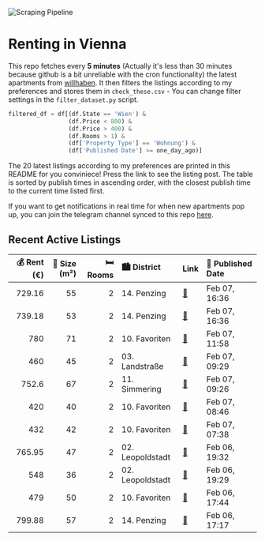 ![Scraping Pipeline](https://github.com/AthomsG/renting-in-vienna/actions/workflows/run_pipeline.yml/badge.svg)


# Renting in Vienna

This repo fetches every **5 minutes** (Actually it's less than 30 minutes because github is a bit unreliable with the cron functionality) the latest apartments from [willhaben](https://www.willhaben.at/).
It then filters the listings according to my preferences and stores them in `check_these.csv` - You can change filter settings in the `filter_dataset.py` script.

```python
filtered_df = df[(df.State == 'Wien') & 
                 (df.Price < 800) &
                 (df.Price > 400) &
                 (df.Rooms > 1) &
                 (df['Property Type'] == 'Wohnung') &
                 (df['Published Date'] >= one_day_ago)]
```

The 20 latest listings according to my preferences are printed in this README for you conviniece! Press the link to see the listing post.
The table is sorted by publish times in ascending order, with the closest publish time to the current time listed first.

If you want to get notifications in real time for when new apartments pop up, you can join the telegram channel synced to this repo [here](https://t.me/+1HPAYOf5BSsyNTlk).

## Recent Active Listings

|   💰 Rent (€) |   📏 Size (m²) |   🛏️ Rooms | 🏙️ District      | Link                                                                                                                                                                                                                                                 | 📅 Published Date   |
|-------------:|--------------:|-----------:|:-----------------|:-----------------------------------------------------------------------------------------------------------------------------------------------------------------------------------------------------------------------------------------------------|:-------------------|
|       729.16 |            55 |          2 | 14. Penzing      | [🔗](https://www.willhaben.at/iad/immobilien/d/mietwohnungen/wien/wien-1140-penzing/n%C3%A4he-allianz-stadion:-praktische-2-zimmer-altbau-wohnung-ca.-55qm-unbefristet-1758716052/)                                                                   | Feb 07, 16:36      |
|       739.18 |            53 |          2 | 14. Penzing      | [🔗](https://www.willhaben.at/iad/immobilien/d/mietwohnungen/wien/wien-1140-penzing/n%C3%A4he-hanuschkrankenhaus:-gem%C3%BCtliche-2-zimmer--altbauwohnung-befristet-854143881/)                                                                       | Feb 07, 16:36      |
|       780    |            71 |          2 | 10. Favoriten    | [🔗](https://www.willhaben.at/iad/immobilien/d/mietwohnungen/wien/wien-1100-favoriten/hofseitige-2-zimmerwohnung-mit-allen-nebenr%C3%A4umen%2A%2A%2Aunbefristet%2A%2A%2A-1781169223/)                                                                 | Feb 07, 11:58      |
|       460    |            45 |          2 | 03. Landstraße   | [🔗](https://www.willhaben.at/iad/immobilien/d/mietwohnungen/wien/wien-1030-landstra%C3%9Fe/wohnung-weitergabe-%28nur-mit-vormerkschein-von-wiener-wohnen%29-1894237741/)                                                                             | Feb 07, 09:29      |
|       752.6  |            67 |          2 | 11. Simmering    | [🔗](https://www.willhaben.at/iad/immobilien/d/mietwohnungen/wien/wien-1110-simmering/provisionsfrei%21-helle-mietwohnung-n%C3%A4he-grillgasse-1605227571/)                                                                                           | Feb 07, 09:26      |
|       420    |            40 |          2 | 10. Favoriten    | [🔗](https://www.willhaben.at/iad/immobilien/d/mietwohnungen/wien/wien-1100-favoriten/gemeinde-direkt-vergabe-1295931208/)                                                                                                                            | Feb 07, 08:46      |
|       432    |            42 |          2 | 10. Favoriten    | [🔗](https://www.willhaben.at/iad/immobilien/d/mietwohnungen/wien/wien-1100-favoriten/direktvergabe-wiener-wohnen-ticket-31.12.2024-1147334553/)                                                                                                      | Feb 07, 07:38      |
|       765.95 |            47 |          2 | 02. Leopoldstadt | [🔗](https://www.willhaben.at/iad/immobilien/d/mietwohnungen/wien/wien-1020-leopoldstadt/hofseitige-2-zimmer-stielalbauwohnung---n%C3%A4he-u1-vorgartenstra%C3%9Fe-778319933/)                                                                        | Feb 06, 19:32      |
|       548    |            36 |          2 | 02. Leopoldstadt | [🔗](https://www.willhaben.at/iad/immobilien/d/mietwohnungen/wien/wien-1020-leopoldstadt/provisionsfrei-f%C3%BCr-den-mieter%21-tandelmarktgasse-n%C3%A4chst-u1/u2-altbauhauptmiete-36m%C2%B2-hofruhelage-3.-stock-studenten-bevorzugt%21-1194444437/) | Feb 06, 19:29      |
|       479    |            50 |          2 | 10. Favoriten    | [🔗](https://www.willhaben.at/iad/immobilien/d/mietwohnungen/wien/wien-1100-favoriten/2-zimmerwohnung-bei-u-bahn-keplerplatz-1269054020/)                                                                                                             | Feb 06, 17:44      |
|       799.88 |            57 |          2 | 14. Penzing      | [🔗](https://www.willhaben.at/iad/immobilien/d/mietwohnungen/wien/wien-1140-penzing/provisionsfrei:-unbefristeter-57m%C2%B2-altbau-mit-einbauk%C3%BCche---1140-wien-1432133190/)                                                                      | Feb 06, 17:17      |
